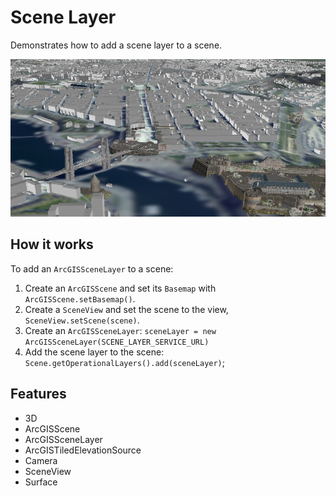 <h1>Scene Layer</h1>

<p>Demonstrates how to add a scene layer to a scene.</p>
    
<p><img src="SceneLayer.png"/></p>

<h2>How it works</h2>

<p>To add an <code>ArcGISSceneLayer</code> to a scene:  </p>

<ol>
    <li>Create an <code>ArcGISScene</code> and set its <code>Basemap</code> with <code>ArcGISScene.setBasemap()</code>.</li>
    <li>Create a <code>SceneView</code> and set the scene to the view, <code>SceneView.setScene(scene)</code>.</li>
    <li>Create an <code>ArcGISSceneLayer</code>:  <code>sceneLayer = new ArcGISSceneLayer(SCENE_LAYER_SERVICE_URL)</code></li>
    <li>Add the scene layer to the scene: <code>Scene.getOperationalLayers().add(sceneLayer)</code>;</li>
</ol>

<h2>Features</h2>

<ul>
    <li>3D</li>
    <li>ArcGISScene</li>
    <li>ArcGISSceneLayer</li>
    <li>ArcGISTiledElevationSource</li>
    <li>Camera</li>
    <li>SceneView</li>
    <li>Surface</li>
</ul>
